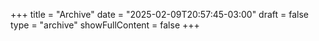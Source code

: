 +++
title = "Archive"
date = "2025-02-09T20:57:45-03:00"
draft = false
type = "archive"
showFullContent = false
+++